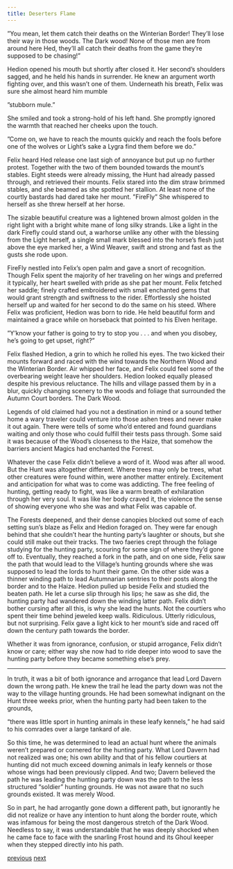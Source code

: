 ```yaml
---
title: Deserters Flame
---
```

”You mean, let them catch their deaths on the Winterian Border! They’ll
lose their way in those woods. The Dark wood! None of those men are from
around here Hed, they’ll all catch their deaths from the game they’re supposed to be chasing!”

Hedion opened his mouth but shortly after closed it. Her second’s
shoulders sagged, and he held his hands in surrender. He knew an argument
worth fighting over, and this wasn’t one of them. Underneath his breath, Felix
was sure she almost heard him mumble

”stubborn mule.”

She smiled and took a strong-hold of his left hand. She promptly ignored
the warmth that reached her cheeks upon the touch.

”Come on, we have to reach the mounts quickly and reach the fools
before one of the wolves or Light’s sake a Lygra find them before we do.”

Felix heard Hed release one last sigh of annoyance but put up no further
protest. Together with the two of them bounded towards the mount’s stables.
Eight steeds were already missing, the Hunt had already passed through, and
retrieved their mounts. Felix stared into the dim straw brimmed stables, and she
beamed as she spotted her stallion. At least none of the courtly bastards had
dared take her mount. ”FireFly” She whispered to herself as she threw herself at
her horse.

The sizable beautiful creature was a lightened brown almost golden in the right light with a bright white mane of long silky strands. Like a light in the dark
Firefly could stand out, a warhorse unlike any other with the blessing from the
Light herself, a single small mark blessed into the horse’s flesh just above the eye marked her, a Wind Weaver, swift and strong and fast as the gusts she rode upon.

FireFly nestled into Felix’s open palm and gave a snort of recognition.
Though Felix spent the majority of her traveling on her wings and preferred it
typically, her heart swelled with pride as she pat her mount. Felix fetched her
saddle; finely crafted embroidered with small enchanted gems that would grant
strength and swiftness to the rider. Effortlessly she hoisted herself up and waited for her second to do the same on his steed. Where Felix was proficient, Hedion was born to ride. He held beautiful form and maintained a grace while on
horseback that pointed to his Elven heritage.

”Y’know your father is going to try to stop you . . . and when you
disobey, he’s going to get upset, right?”

Felix flashed Hedion, a grin to which he rolled his eyes. The two kicked
their mounts forward and raced with the wind towards the Northern Wood and
the Winterian Border. Air whipped her face, and Felix could feel some of the
overbearing weight leave her shoulders. Hedion looked equally pleased despite
his previous reluctance. The hills and village passed them by in a blur, quickly
changing scenery to the woods and foliage that surrounded the Autumn Court
borders. The Dark Wood.

Legends of old claimed had you not a destination in mind or a sound
tether home a wary traveler could venture into those ashen trees and never make
it out again. There were tells of some who’d entered and found guardians waiting and only those who could fulfill their tests pass through. Some said it was because of the Wood’s closeness to the Haize, that somehow the barriers ancient Magics had enchanted the Forrest.

Whatever the case Felix didn’t believe a word of it. Wood was after all
wood. But the Hunt was altogether different. Where trees may only be trees,
what other creatures were found within, were another matter entirely.
Excitement and anticipation for what was to come was addicting. The
free feeling of hunting, getting ready to fight, was like a warm breath of
exhilaration through her very soul. It was like her body craved it, the violence the sense of showing everyone who she was and what Felix was capable of.

The Forests deepened, and their dense canopies blocked out some of each
setting sun’s blaze as Felix and Hedion foraged on. They were far enough behind
that she couldn’t hear the hunting party’s laughter or shouts, but she could still make out their tracks. The two faeries crept through the foliage studying for the hunting party, scouring for some sign of where they’d gone off to.
Eventually, they reached a fork in the path, and on one side, Felix saw the
path that would lead to the Village’s hunting grounds where she was supposed to
lead the lords to hunt their game. On the other side was a thinner winding path to lead Autumnarian sentries to their posts along the border and to the Haize.
Hedion pulled up beside Felix and studied the beaten path. He let a curse slip
through his lips; he saw as she did, the hunting party had wandered down the
winding latter path. Felix didn’t bother cursing after all this, is why she lead the hunts. Not the courtiers who spent their time behind jeweled keep walls. Ridiculous. Utterly ridiculous, but not surprising. Felix gave a light kick to her mount’s side and raced off down the century path towards the border. 

Whether it was from ignorance, confusion, or stupid arrogance, Felix didn’t know or care; either way she now had to ride deeper into wood to save the hunting party before they became something else’s prey.

***

In truth, it was a bit of both ignorance and arrogance that lead Lord
Davern down the wrong path. He knew the trail he lead the party down was not
the way to the village hunting grounds. He had been somewhat indignant on the
Hunt three weeks prior, when the hunting party had been taken to the grounds,

“there was little sport in hunting animals in these leafy kennels,” he had said to his comrades over a large tankard of ale. 

So this time, he was determined to lead an actual hunt where the animals weren’t prepared or cornered for the hunting party. What Lord Davern had not realized was one; his own ability and that of his fellow courtiers at
hunting did not much exceed downing animals in leafy kennels or those whose
wings had been previously clipped. And two; Davern believed the path he was
leading the hunting party down was the path to the less structured “soldier”
hunting grounds. He was not aware that no such grounds existed. It was merely
Wood. 

So in part, he had arrogantly gone down a different path, but ignorantly he
did not realize or have any intention to hunt along the border route, which was
infamous for being the most dangerous stretch of the Dark Wood. Needless to
say, it was understandable that he was deeply shocked when he came face to face
with the snarling Frost hound and its Ghoul keeper when they stepped directly
into his path.

[previous](desertflame-02.html)
[next](desertflame-04.html)

